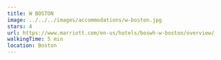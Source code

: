 ```yaml
---
title: W BOSTON
image: ../../../images/accommodations/w-boston.jpg
stars: 4
url: https://www.marriott.com/en-us/hotels/boswh-w-boston/overview/
walkingTime: 5 min
location: Boston
---
```

